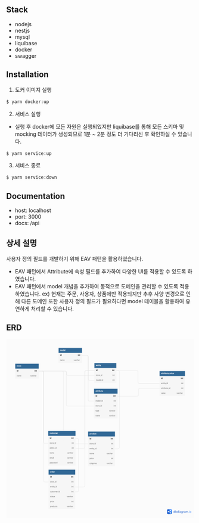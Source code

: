 ## Stack
- nodejs
- nestjs
- mysql
- liquibase
- docker
- swagger

## Installation
1. 도커 이미지 실행
```bash
$ yarn docker:up
```

2. 서비스 실행
- 실행 후 docker에 모든 자원은 실행되었지만 liquibase를 통해 모든 스키마 및 mocking 데이터가 생성되므로 1분 ~ 2분 정도 더 기다리신 후 확인하실 수 있습니다.
```bash
$ yarn service:up
```

3. 서비스 종료
```bash
$ yarn service:down
```

## Documentation
- host: localhost
- port: 3000
- docs: /api

## 상세 설명
사용자 정의 필드를 개발하기 위해 EAV 패턴을 활용하였습니다.

- EAV 패턴에서 Attribute에 속성 필드를 추가하여 다양한 UI를 적용할 수 있도록 하였습니다.
- EAV 패턴에서 model 개념을 추가하여 동적으로 도메인을 관리할 수 있도록 적용하였습니다.
ex) 현재는 주문, 사용자, 상품에만 적용되지만 추후 사양 변경으로 인해 다른 도메인 또한 사용자 정의 필드가 필요하다면 model 테이블을 활용하여 유연하게 처리할 수 있습니다.

## ERD
![](images/schema.png)
